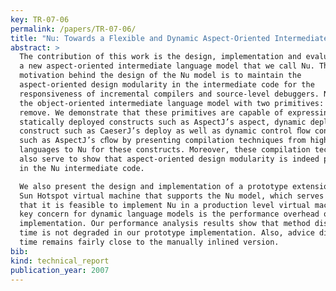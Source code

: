 ```yaml
---
key: TR-07-06
permalink: /papers/TR-07-06/
title: "Nu: Towards a Flexible and Dynamic Aspect-Oriented Intermediate Language Model"
abstract: >
  The contribution of this work is the design, implementation and evaluation of
  a new aspect-oriented intermediate language model that we call Nu. The primary
  motivation behind the design of the Nu model is to maintain the
  aspect-oriented design modularity in the intermediate code for the
  responsiveness of incremental compilers and source-level debuggers. Nu extends
  the object-oriented intermediate language model with two primitives: bind and
  remove. We demonstrate that these primitives are capable of expressing
  statically deployed constructs such as AspectJ’s aspect, dynamic deployment
  construct such as CaeserJ’s deploy as well as dynamic control ﬂow constructs
  such as AspectJ’s cﬂow by presenting compilation techniques from high-level
  languages to Nu for these constructs. Moreover, these compilation techniques
  also serve to show that aspect-oriented design modularity is indeed preserved
  in the Nu intermediate code.

  We also present the design and implementation of a prototype extension of the
  Sun Hotspot virtual machine that supports the Nu model, which serves to show
  that it is feasible to implement Nu in a production level virtual machine. A
  key concern for dynamic language models is the performance overhead of their
  implementation. Our performance analysis results show that method dispatch
  time is not degraded in our prototype implementation. Also, advice dispatch
  time remains fairly close to the manually inlined version.
bib:
kind: technical_report
publication_year: 2007
---
```

